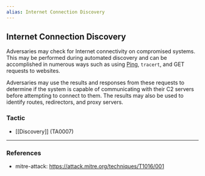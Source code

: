```yaml
---
alias: Internet Connection Discovery
---
```


## Internet Connection Discovery

Adversaries may check for Internet connectivity on compromised systems. This may be performed during automated discovery and can be accomplished in numerous ways such as using [Ping](https://attack.mitre.org/software/S0097), <code>tracert</code>, and GET requests to websites.

Adversaries may use the results and responses from these requests to determine if the system is capable of communicating with their C2 servers before attempting to connect to them. The results may also be used to identify routes, redirectors, and proxy servers.


### Tactic

- [[Discovery]] (TA0007)


---
### References

- mitre-attack: https://attack.mitre.org/techniques/T1016/001
